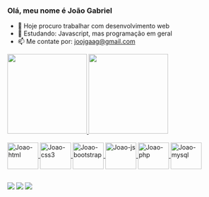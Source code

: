 ### Olá, meu nome é João Gabriel

- 🔭 Hoje procuro trabalhar com desenvolvimento web
- 🌱 Estudando: Javascript, mas programação em geral
- 📫 Me contate por: joojgaag@gmail.com

<div align="left">
  <a href="https://github.com/JoaoGabrielRLP">
  <img height="180em" src="https://github-readme-stats.vercel.app/api?username=JoaoGabrielRLP&show_icons=true&theme=great-gatsby&include_all_commits=true&count_private=true"/>
  <img height="180em" src="https://github-readme-stats.vercel.app/api/top-langs/?username=JoaoGabrielRLP&layout=compact&langs_count=7&theme=great-gatsby"/>
</div>

<div style="display: inline_block"><br>
    <img align="center" alt="Joao-html" height="60" width="70" src="https://cdn.jsdelivr.net/gh/devicons/devicon/icons/html5/html5-original.svg" />
    <img align="center" alt="Joao-css3" height="60" width="70" src="https://cdn.jsdelivr.net/gh/devicons/devicon/icons/css3/css3-original.svg" />
    <img align="center" alt="Joao-bootstrap" height="60" width="70" src="https://cdn.jsdelivr.net/gh/devicons/devicon/icons/bootstrap/bootstrap-original.svg" />
    <img align="center" alt="Joao-js" height="60" width="70" src="https://cdn.jsdelivr.net/gh/devicons/devicon/icons/javascript/javascript-original.svg" />
    <img align="center" alt="Joao-php" height="60" width="70" src="https://cdn.jsdelivr.net/gh/devicons/devicon/icons/php/php-plain.svg"/>
    <img align="center" alt="Joao-mysql" height="60" width="70" src="https://cdn.jsdelivr.net/gh/devicons/devicon/icons/mysql/mysql-original-wordmark.svg" />
</div>
  
  ##
  
<div>
  <a href="https://wa.me/5551997061518" target="_blank"> <img src="https://img.shields.io/badge/WhatsApp-25D366?style=for-the-badge&logo=whatsapp&logoColor=white"></a>
  <a href="mailto:joojgaag@gmail.com" target="_blank"> <img src="https://img.shields.io/badge/Gmail-D14836?style=for-the-badge&logo=gmail&logoColor=white"></a>
  <a href="https://www.linkedin.com/in/joao-gabriel-4348011a9" target="_blank"> <img src="https://img.shields.io/badge/LinkedIn-0077B5?style=for-the-badge&logo=linkedin&logoColor=white"></a>
</div>  
